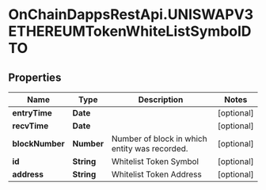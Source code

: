 # OnChainDappsRestApi.UNISWAPV3ETHEREUMTokenWhiteListSymbolDTO

## Properties

Name | Type | Description | Notes
------------ | ------------- | ------------- | -------------
**entryTime** | **Date** |  | [optional] 
**recvTime** | **Date** |  | [optional] 
**blockNumber** | **Number** | Number of block in which entity was recorded. | [optional] 
**id** | **String** | Whitelist Token Symbol | [optional] 
**address** | **String** | Whitelist Token Address | [optional] 


